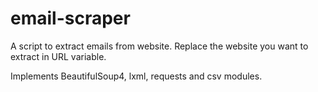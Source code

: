 # email-scraper

A script to extract emails from website. Replace the website you want to extract in URL variable.

Implements BeautifulSoup4, lxml, requests and csv modules.  
